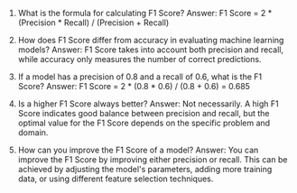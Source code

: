 1. What is the formula for calculating F1 Score?
Answer: F1 Score = 2 * (Precision * Recall) / (Precision + Recall)

2. How does F1 Score differ from accuracy in evaluating machine learning models?
Answer: F1 Score takes into account both precision and recall, while accuracy only measures the number of correct predictions.

3. If a model has a precision of 0.8 and a recall of 0.6, what is the F1 Score?
Answer: F1 Score = 2 * (0.8 * 0.6) / (0.8 + 0.6) = 0.685

4. Is a higher F1 Score always better?
Answer: Not necessarily. A high F1 Score indicates good balance between precision and recall, but the optimal value for the F1 Score depends on the specific problem and domain.

5. How can you improve the F1 Score of a model?
Answer: You can improve the F1 Score by improving either precision or recall. This can be achieved by adjusting the model's parameters, adding more training data, or using different feature selection techniques.